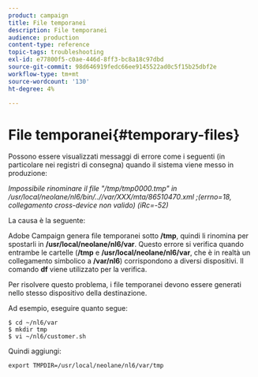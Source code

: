 ```yaml
---
product: campaign
title: File temporanei
description: File temporanei
audience: production
content-type: reference
topic-tags: troubleshooting
exl-id: e77800f5-c0ae-446d-8ff3-bc8a18c97dbd
source-git-commit: 98d646919fedc66ee9145522ad0c5f15b25dbf2e
workflow-type: tm+mt
source-wordcount: '130'
ht-degree: 4%

---
```


# File temporanei{#temporary-files}

Possono essere visualizzati messaggi di errore come i seguenti (in particolare nei registri di consegna) quando il sistema viene messo in produzione:

*Impossibile rinominare il file &quot;/tmp/tmp0000.tmp&quot; in /usr/local/neolane/nl6/bin/..//var/XXX/mta/86510470.xml ;(errno=18, collegamento cross-device non valido) (iRc=-52)*

La causa è la seguente:

Adobe Campaign genera file temporanei sotto **/tmp**, quindi li rinomina per spostarli in **/usr/local/neolane/nl6/var**. Questo errore si verifica quando entrambe le cartelle (**/tmp** e **/usr/local/neolane/nl6/var**, che è in realtà un collegamento simbolico a **/var/nl6**) corrispondono a diversi dispositivi. Il comando **df** viene utilizzato per la verifica.

Per risolvere questo problema, i file temporanei devono essere generati nello stesso dispositivo della destinazione.

Ad esempio, eseguire quanto segue:

```
$ cd ~/nl6/var
$ mkdir tmp
$ vi ~/nl6/customer.sh
```

Quindi aggiungi:

```
export TMPDIR=/usr/local/neolane/nl6/var/tmp 
```
